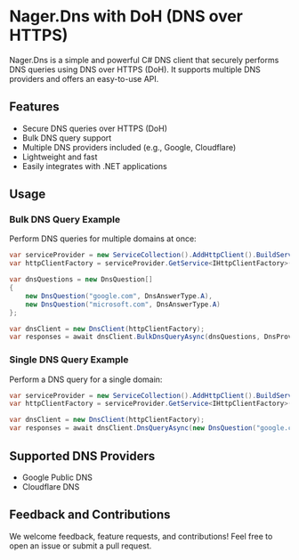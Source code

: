 # Nager.Dns with DoH (DNS over HTTPS)

Nager.Dns is a simple and powerful C# DNS client that securely performs DNS queries using DNS over HTTPS (DoH). It supports multiple DNS providers and offers an easy-to-use API.

## Features
- Secure DNS queries over HTTPS (DoH)
- Bulk DNS query support
- Multiple DNS providers included (e.g., Google, Cloudflare)
- Lightweight and fast
- Easily integrates with .NET applications

## Usage

### Bulk DNS Query Example
Perform DNS queries for multiple domains at once:

```cs
var serviceProvider = new ServiceCollection().AddHttpClient().BuildServiceProvider();
var httpClientFactory = serviceProvider.GetService<IHttpClientFactory>();

var dnsQuestions = new DnsQuestion[]
{
    new DnsQuestion("google.com", DnsAnswerType.A),
    new DnsQuestion("microsoft.com", DnsAnswerType.A)
};

var dnsClient = new DnsClient(httpClientFactory);
var responses = await dnsClient.BulkDnsQueryAsync(dnsQuestions, DnsProvider.Google);
```

### Single DNS Query Example
Perform a DNS query for a single domain:

```cs
var serviceProvider = new ServiceCollection().AddHttpClient().BuildServiceProvider();
var httpClientFactory = serviceProvider.GetService<IHttpClientFactory>();

var dnsClient = new DnsClient(httpClientFactory);
var responses = await dnsClient.DnsQueryAsync(new DnsQuestion("google.com", DnsAnswerType.A), DnsProvider.Google);
```

## Supported DNS Providers
- Google Public DNS
- Cloudflare DNS

## Feedback and Contributions
We welcome feedback, feature requests, and contributions! Feel free to open an issue or submit a pull request.
